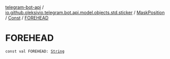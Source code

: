[telegram-bot-api](../../../index.md) / [io.github.oleksivio.telegram.bot.api.model.objects.std.sticker](../../index.md) / [MaskPosition](../index.md) / [Const](index.md) / [FOREHEAD](./-f-o-r-e-h-e-a-d.md)

# FOREHEAD

`const val FOREHEAD: `[`String`](https://kotlinlang.org/api/latest/jvm/stdlib/kotlin/-string/index.html)